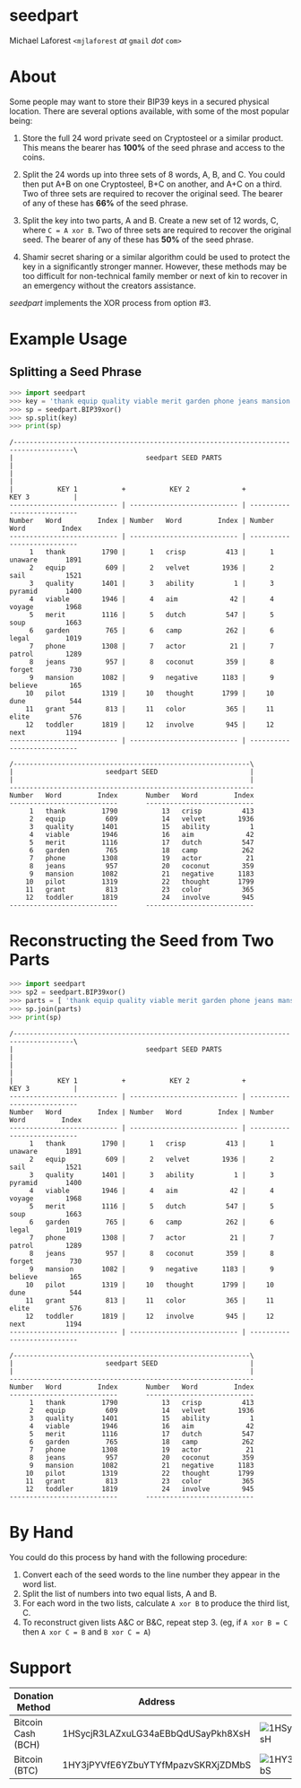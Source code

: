 # seedpart

Michael Laforest `<mjlaforest` *at* `gmail` *dot* `com>`


# About

Some people may want to store their BIP39 keys in a secured physical location.  There are several options available, with some of the most popular being:

1. Store the full 24 word private seed on Cryptosteel or a similar product. This means the bearer has **100%** of the seed phrase and access to the coins.  
  
1. Split the 24 words up into three sets of 8 words, A, B, and C. You could then put A+B on one Cryptosteel, B+C on another, and A+C on a third.  Two of three sets are required to recover the original seed.  The bearer of any of these has **66%** of the seed phrase.  
  
1. Split the key into two parts, A and B.  Create a new set of 12 words, C, where `C = A xor B`. Two of three sets are required to recover the original seed.  The bearer of any of these has **50%** of the seed phrase.

1. Shamir secret sharing or a similar algorithm could be used to protect the key in a significantly stronger manner.  However, these methods may be too difficult for non-technical family member or next of kin to recover in an emergency without the creators assistance.
  
*seedpart* implements the XOR process from option #3.

# Example Usage

## Splitting a Seed Phrase
```python
>>> import seedpart
>>> key = 'thank equip quality viable merit garden phone jeans mansion pilot grant toddler crisp velvet ability aim dutch camp actor coconut negative thought color involve'
>>> sp = seedpart.BIP39xor()
>>> sp.split(key)
>>> print(sp)
```
```
/-------------------------------------------------------------------------------------\
|                                 seedpart SEED PARTS                                 |
|                                                                                     |
|           KEY 1           +           KEY 2             +           KEY 3           |
--------------------------- | --------------------------- | ---------------------------
Number   Word         Index | Number   Word         Index | Number   Word         Index
--------------------------- | --------------------------- | ---------------------------
     1   thank         1790 |      1   crisp          413 |      1   unaware       1891
     2   equip          609 |      2   velvet        1936 |      2   sail          1521
     3   quality       1401 |      3   ability          1 |      3   pyramid       1400
     4   viable        1946 |      4   aim             42 |      4   voyage        1968
     5   merit         1116 |      5   dutch          547 |      5   soup          1663
     6   garden         765 |      6   camp           262 |      6   legal         1019
     7   phone         1308 |      7   actor           21 |      7   patrol        1289
     8   jeans          957 |      8   coconut        359 |      8   forget         730
     9   mansion       1082 |      9   negative      1183 |      9   believe        165
    10   pilot         1319 |     10   thought       1799 |     10   dune           544
    11   grant          813 |     11   color          365 |     11   elite          576
    12   toddler       1819 |     12   involve        945 |     12   next          1194
--------------------------- | --------------------------- | ---------------------------

/-----------------------------------------------------------\
|                       seedpart SEED                       |
|                                                           |
-------------------------------------------------------------
Number   Word         Index       Number   Word         Index
---------------------------       ---------------------------
     1   thank         1790           13   crisp          413
     2   equip          609           14   velvet        1936
     3   quality       1401           15   ability          1
     4   viable        1946           16   aim             42
     5   merit         1116           17   dutch          547
     6   garden         765           18   camp           262
     7   phone         1308           19   actor           21
     8   jeans          957           20   coconut        359
     9   mansion       1082           21   negative      1183
    10   pilot         1319           22   thought       1799
    11   grant          813           23   color          365
    12   toddler       1819           24   involve        945
---------------------------       ---------------------------
```
# Reconstructing the Seed from Two Parts
```python
>>> import seedpart
>>> sp2 = seedpart.BIP39xor()
>>> parts = [ 'thank equip quality viable merit garden phone jeans mansion pilot grant toddler', None, 'unaware sail pyramid voyage soup legal patrol forget believe dune elite next' ]
>>> sp.join(parts)
>>> print(sp)
```
```
/-------------------------------------------------------------------------------------\
|                                 seedpart SEED PARTS                                 |
|                                                                                     |
|           KEY 1           +           KEY 2             +           KEY 3           |
--------------------------- | --------------------------- | ---------------------------
Number   Word         Index | Number   Word         Index | Number   Word         Index
--------------------------- | --------------------------- | ---------------------------
     1   thank         1790 |      1   crisp          413 |      1   unaware       1891
     2   equip          609 |      2   velvet        1936 |      2   sail          1521
     3   quality       1401 |      3   ability          1 |      3   pyramid       1400
     4   viable        1946 |      4   aim             42 |      4   voyage        1968
     5   merit         1116 |      5   dutch          547 |      5   soup          1663
     6   garden         765 |      6   camp           262 |      6   legal         1019
     7   phone         1308 |      7   actor           21 |      7   patrol        1289
     8   jeans          957 |      8   coconut        359 |      8   forget         730
     9   mansion       1082 |      9   negative      1183 |      9   believe        165
    10   pilot         1319 |     10   thought       1799 |     10   dune           544
    11   grant          813 |     11   color          365 |     11   elite          576
    12   toddler       1819 |     12   involve        945 |     12   next          1194
--------------------------- | --------------------------- | ---------------------------

/-----------------------------------------------------------\
|                       seedpart SEED                       |
|                                                           |
-------------------------------------------------------------
Number   Word         Index       Number   Word         Index
---------------------------       ---------------------------
     1   thank         1790           13   crisp          413
     2   equip          609           14   velvet        1936
     3   quality       1401           15   ability          1
     4   viable        1946           16   aim             42
     5   merit         1116           17   dutch          547
     6   garden         765           18   camp           262
     7   phone         1308           19   actor           21
     8   jeans          957           20   coconut        359
     9   mansion       1082           21   negative      1183
    10   pilot         1319           22   thought       1799
    11   grant          813           23   color          365
    12   toddler       1819           24   involve        945
---------------------------       ---------------------------
```

# By Hand

You could do this process by hand with the following procedure:  
1. Convert each of the seed words to the line number they appear in the word list.
1. Split the list of numbers into two equal lists, A and B.
1. For each word in the two lists, calculate `A xor B` to produce the third list, C.
1. To reconstruct given lists A&C or B&C, repeat step 3. (eg, if `A xor B = C` then `A xor C = B` and `B xor C = A`)

# Support

Donation Method | Address | QR Code
--- | --- | ---
Bitcoin Cash (BCH) | 1HSycjR3LAZxuLG34aEBbQdUSayPkh8XsH | ![1HSycjR3LAZxuLG34aEBbQdUSayPkh8XsH](https://raw.github.com/MJL85/natlas/master/docs/donate/BCH.png "Bitcoin Cash (BCH)")
Bitcoin (BTC) | 1HY3jPYVfE6YZbuYTYfMpazvSKRXjZDMbS  | ![1HY3jPYVfE6YZbuYTYfMpazvSKRXjZDMbS](https://raw.github.com/MJL85/natlas/master/docs/donate/BTC.png "Bitcoin (BTC)")

